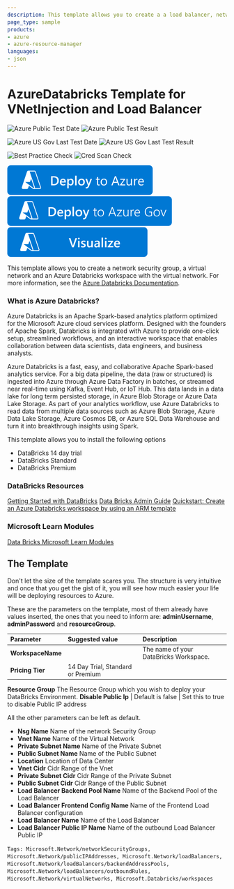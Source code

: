 ```yaml
---
description: This template allows you to create a a load balancer, network security group, a virtual network and an Azure Databricks workspace with the virtual network.
page_type: sample
products:
- azure
- azure-resource-manager
languages:
- json
---
```

# AzureDatabricks Template for VNetInjection and Load Balancer

![Azure Public Test Date](https://azurequickstartsservice.blob.core.windows.net/badges/quickstarts/microsoft.databricks/databricks-all-in-one-template-for-vnet-injection-with-load-balancer/PublicLastTestDate.svg)
![Azure Public Test Result](https://azurequickstartsservice.blob.core.windows.net/badges/quickstarts/microsoft.databricks/databricks-all-in-one-template-for-vnet-injection-with-load-balancer/PublicDeployment.svg)

![Azure US Gov Last Test Date](https://azurequickstartsservice.blob.core.windows.net/badges/quickstarts/microsoft.databricks/databricks-all-in-one-template-for-vnet-injection-with-load-balancer/FairfaxLastTestDate.svg)
![Azure US Gov Last Test Result](https://azurequickstartsservice.blob.core.windows.net/badges/quickstarts/microsoft.databricks/databricks-all-in-one-template-for-vnet-injection-with-load-balancer/FairfaxDeployment.svg)

![Best Practice Check](https://azurequickstartsservice.blob.core.windows.net/badges/quickstarts/microsoft.databricks/databricks-all-in-one-template-for-vnet-injection-with-load-balancer/BestPracticeResult.svg)
![Cred Scan Check](https://azurequickstartsservice.blob.core.windows.net/badges/quickstarts/microsoft.databricks/databricks-all-in-one-template-for-vnet-injection-with-load-balancer/CredScanResult.svg)

[![Deploy To Azure](https://raw.githubusercontent.com/Azure/azure-quickstart-templates/master/1-CONTRIBUTION-GUIDE/images/deploytoazure.svg?sanitize=true)](https://portal.azure.com/#create/Microsoft.Template/uri/https%3A%2F%2Fraw.githubusercontent.com%2FAzure%2Fazure-quickstart-templates%2Fmaster%2Fquickstarts%2Fmicrosoft.databricks%2Fdatabricks-all-in-one-template-for-vnet-injection-with-load-balancer%2Fazuredeploy.json)
[![Deploy To Azure US Gov](https://raw.githubusercontent.com/Azure/azure-quickstart-templates/master/1-CONTRIBUTION-GUIDE/images/deploytoazuregov.svg?sanitize=true)](https://portal.azure.us/#create/Microsoft.Template/uri/https%3A%2F%2Fraw.githubusercontent.com%2FAzure%2Fazure-quickstart-templates%2Fmaster%2Fquickstarts%2Fmicrosoft.databricks%2Fdatabricks-all-in-one-template-for-vnet-injection-with-load-balancer%2Fazuredeploy.json)
[![Visualize](https://raw.githubusercontent.com/Azure/azure-quickstart-templates/master/1-CONTRIBUTION-GUIDE/images/visualizebutton.svg?sanitize=true)](http://armviz.io/#/?load=https%3A%2F%2Fraw.githubusercontent.com%2FAzure%2Fazure-quickstart-templates%2Fmaster%2Fquickstarts%2Fmicrosoft.databricks%2Fdatabricks-all-in-one-template-for-vnet-injection-with-load-balancer%2Fazuredeploy.json)

This template allows you to create a network security group, a virtual network and an Azure Databricks workspace with the virtual network.
For more information, see the [Azure Databricks Documentation](https://docs.microsoft.com/azure/azure-databricks/).

### What is Azure Databricks?

Azure Databricks is an Apache Spark-based analytics platform optimized for the Microsoft Azure cloud services platform. Designed with the founders of Apache Spark, Databricks is integrated with Azure to provide one-click setup, streamlined workflows, and an interactive workspace that enables collaboration between data scientists, data engineers, and business analysts.

Azure Databricks is a fast, easy, and collaborative Apache Spark-based analytics service. For a big data pipeline, the data (raw or structured) is ingested into Azure through Azure Data Factory in batches, or streamed near real-time using Kafka, Event Hub, or IoT Hub. This data lands in a data lake for long term persisted storage, in Azure Blob Storage or Azure Data Lake Storage. As part of your analytics workflow, use Azure Databricks to read data from multiple data sources such as Azure Blob Storage, Azure Data Lake Storage, Azure Cosmos DB, or Azure SQL Data Warehouse and turn it into breakthrough insights using Spark.

This template allows you to install the following options

+ DataBricks 14 day trial
+ DataBricks Standard
+ DataBricks Premium

### DataBricks Resources

[Getting Started with DataBricks](https://docs.microsoft.com/azure/databricks/getting-started/index)
[Data Bricks Admin Guide](https://docs.azuredatabricks.net/administration-guide/index.html)
[Quickstart: Create an Azure Databricks workspace by using an ARM template](https://docs.microsoft.com/azure/databricks/scenarios/quickstart-create-databricks-workspace-resource-manager-template)

### Microsoft Learn Modules

[Data Bricks Microsoft Learn Modules](https://docs.microsoft.com/learn/browse/?term=Databricks)

## The Template

Don't let the size of the template scares you. The structure is very intuitive and once that you get the gist of it, you will see how much easier your life will be deploying resources to Azure.

These are the parameters on the template, most of them already have values inserted, the ones that you need to inform are: **adminUsername**, **adminPassword** and **resourceGroup**.

Parameter         | Suggested value     | Description
:--------------- | :-------------      |:---------------------
**WorkspaceName** |  | The name of your DataBricks Workspace.
**Pricing Tier** | 14 Day Trial, Standard or Premium
**Resource Group** The Resource Group which you wish to deploy your DataBricks Environment.
**Disable Public Ip** | Default is false | Set this to true to disable Public IP address

All the other parameters can be left as default.

+ **Nsg Name** Name of the network Security Group
+ **Vnet Name** Name of the Virtual Network
+ **Private Subnet Name** Name of the Private Subnet
+ **Public Subnet Name** Name of the Public Subnet
+ **Location** Location of Data Center
+ **Vnet Cidr** Cidr Range of the Vnet
+ **Private Subnet Cidr** Cidr Range of the Private Subnet
+ **Public Subnet Cidr** Cidr Range of the Public Subnet
+ **Load Balancer Backend Pool Name** Name of the Backend Pool of the Load Balancer
+ **Load Balancer Frontend Config Name** Name of the Frontend Load Balancer configuration
+ **Load Balancer Name** Name of the Load Balancer
+ **Load Balancer Public IP Name** Name of the outbound Load Balancer Public IP

`Tags: Microsoft.Network/networkSecurityGroups, Microsoft.Network/publicIPAddresses, Microsoft.Network/loadBalancers, Microsoft.Network/loadBalancers/backendAddressPools, Microsoft.Network/loadBalancers/outboundRules, Microsoft.Network/virtualNetworks, Microsoft.Databricks/workspaces`
